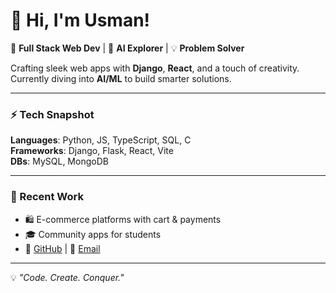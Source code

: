 # 👋 Hi, I'm Usman!

🚀 **Full Stack Web Dev** | 🤖 **AI Explorer** | 💡 **Problem Solver**  

Crafting sleek web apps with **Django**, **React**, and a touch of creativity.  
Currently diving into **AI/ML** to build smarter solutions.

---

### ⚡ Tech Snapshot
**Languages**: Python, JS, TypeScript, SQL, C  
**Frameworks**: Django, Flask, React, Vite  
**DBs**: MySQL, MongoDB  

---

### 🌟 Recent Work
- 🛍️ E-commerce platforms with cart & payments  
- 🎓 Community apps for students  
- 🔗 [GitHub](https://github.com/usmanaholic) | 📧 [Email](mailto:usmansinghi786@gmail.com)

---

💡 *"Code. Create. Conquer."*
